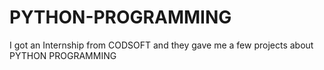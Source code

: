 # PYTHON-PROGRAMMING
I got an Internship from CODSOFT and they gave me a few projects about PYTHON PROGRAMMING
